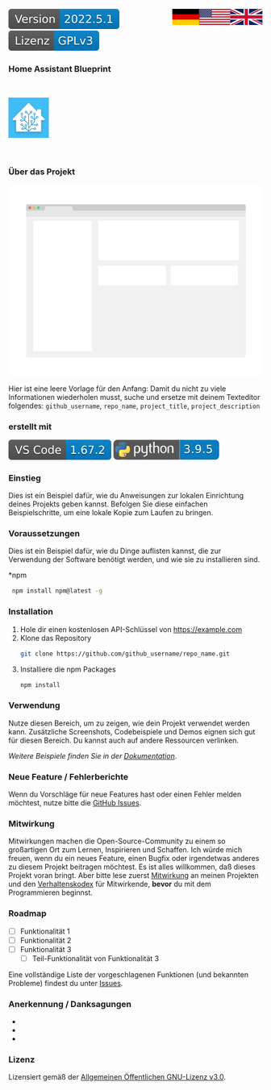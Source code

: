 <a href="ProjectReadMe.en.md"><img src="images/en.svg" valign="top" align="right"/></a>
<a href="ProjectReadMe.md"><img src="images/de.svg" valign="top" align="right"/></a>
[![Version][version-badge]][version-url]
[![License][license-badge]][license-url]
<!--
[![Bugs][bugs-badge]][bugs-url]
-->

### Home Assistant Blueprint
<br/>

[![Logo][logo]][project-url]

<br/>

### Über das Projekt

[![screenshot][screenshot]][example-url]

Hier ist eine leere Vorlage für den Anfang: Damit du nicht zu viele Informationen wiederholen musst, suche und ersetze mit deinem Texteditor folgendes: `github_username`, `repo_name`, `project_title`, `project_description`

### erstellt mit

[![vscode][vscode]][vscode-url]
[![python][python]][python-url]

### Einstieg

Dies ist ein Beispiel dafür, wie du Anweisungen zur lokalen Einrichtung deines Projekts geben kannst.
Befolgen Sie diese einfachen Beispielschritte, um eine lokale Kopie zum Laufen zu bringen.

### Voraussetzungen

Dies ist ein Beispiel dafür, wie du Dinge auflisten kannst, die zur Verwendung der Software benötigt werden, und wie sie zu installieren sind.

*npm
  ```sh
   npm install npm@latest -g
   ```

### Installation

1. Hole dir einen kostenlosen API-Schlüssel von <https://example.com>
2. Klone das Repository
   ```sh
   git clone https://github.com/github_username/repo_name.git
   ```
3. Installiere die npm Packages
   ```sh
   npm install
   ```

### Verwendung

Nutze diesen Bereich, um zu zeigen, wie dein Projekt verwendet werden kann. Zusätzliche Screenshots, Codebeispiele und Demos eignen sich gut für diesen Bereich. Du kannst auch auf andere Ressourcen verlinken.

*Weitere Beispiele finden Sie in der [Dokumentation][example-url]*.

### Neue Feature / Fehlerberichte

Wenn du Vorschläge für neue Features hast oder einen Fehler melden möchtest, nutze bitte die [GitHub Issues][issues-url].

### Mitwirkung

Mitwirkungen machen die Open-Source-Community zu einem so großartigen Ort zum Lernen, Inspirieren und Schaffen. Ich würde mich freuen, wenn du ein neues Feature, einen Bugfix oder irgendetwas anderes zu diesem Projekt beitragen möchtest. Es ist alles willkommen, daß dieses Projekt voran bringt. Aber bitte lese zuerst [Mitwirkung][contribute-url] an meinen Projekten und den [Verhaltenskodex][coc-url] für Mitwirkende, **bevor** du mit dem Programmieren beginnst.
 
### Roadmap

- [ ] Funktionalität 1
- [ ] Funktionalität 2
- [ ] Funktionalität 3
    - [ ] Teil-Funktionalität von Funktionalität 3

Eine vollständige Liste der vorgeschlagenen Funktionen (und bekannten Probleme) findest du unter [Issues][issues-url].

### Anerkennung / Danksagungen

* []()
* []()
* []()

### Lizenz

Lizensiert gemäß der [Allgemeinen Öffentlichen GNU-Lizenz v3.0][license-url].

[logo]: images/hassio-icon.png
[project-url]: https://homeassistant.io
[screenshot]: images/screenshot.png
[example-url]: https://www.example.com

[license-badge]: images/license.de.svg
[license-url]: ../LICENSE.md

[version-badge]: images/version.svg
[version-url]: https://github.com/nixe64/Home-Assistant-Blueprint/releases

[issues-url]: https://github.com/nixe64/Home-Assistant-Blueprint/issues
[bugs-badge]: https://img.shields.io/github/issues/nixe64/Home-Assistant-Blueprint/bug.svg?label=Fehlerberichte&color=informational
[bugs-url]: https://github.com/nixe64/Home-Assistant-Blueprint/issues?utf8=✓&q=is%3Aissue+is%3Aopen+label%3Abug

[contribute-url]: contributing/Contribute.de.md
[coc-url]: contributing/CodeOfConduct.de.md

[template-btn]: images/template-btn.svg

[python]: images/python-badge.svg
[python-url]: https://www.python.com/

[vscode]: images/vscode-badge.svg
[vscode-url]: https://code.visualstudio.com/